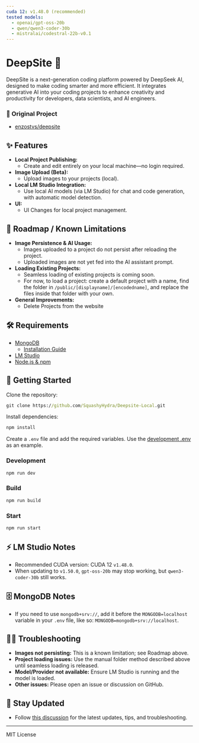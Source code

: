 ```yaml
---
cuda 12: v1.48.0 (recommended)
tested models:
  - openai/gpt-oss-20b
  - qwen/qwen3-coder-30b
  - mistralai/codestral-22b-v0.1
---
```


# DeepSite 🐳

DeepSite is a next-generation coding platform powered by DeepSeek AI, designed to make coding smarter and more efficient. It integrates generative AI into your coding projects to enhance creativity and productivity for developers, data scientists, and AI engineers.

### 📜 Original Project
  - [enzostvs/deepsite](https://huggingface.co/spaces/enzostvs/deepsite/tree/main)


## ✨ Features

- **Local Project Publishing:**
  - Create and edit entirely on your local machine—no login required.
- **Image Upload (Beta):**
  - Upload images to your projects (local).
- **Local LM Studio Integration:**
  - Use local AI models (via LM Studio) for chat and code generation, with automatic model detection.
- **UI:**
  - UI Changes for local project management.

## 🚧 Roadmap / Known Limitations

- **Image Persistence & AI Usage:**
  - Images uploaded to a project do not persist after reloading the project.
  - Uploaded images are not yet fed into the AI assistant prompt.
- **Loading Existing Projects:**
  - Seamless loading of existing projects is coming soon.
  - For now, to load a project: create a default project with a name, find the folder in `/public/[displayname]/[encodedname]`, and replace the files inside that folder with your own.
- **General Improvements:**
  - Delete Projects from the website

## 🛠 Requirements

- [MongoDB](https://www.mongodb.com/try/download/community)
  - [Installation Guide](https://www.mongodb.com/docs/manual/administration/install-community/)
- [LM Studio](https://lmstudio.ai)
- [Node.js & npm](https://nodejs.org/en/download)

## 🚀 Getting Started

Clone the repository:
```bat
git clone https://github.com/SquashyHydra/Deepsite-Local.git
```
Install dependencies:
```bat
npm install
```
Create a `.env` file and add the required variables. Use the [development .env](https://github.com/SquashyHydra/Deepsite-Local/blob/main/.env) as an example.

### Development
```bat
npm run dev
```
### Build
```bat
npm run build
```
### Start
```bat
npm run start
```

## ⚡ LM Studio Notes

- Recommended CUDA version: CUDA 12 `v1.48.0`.
- When updating to `v1.50.0`, `gpt-oss-20b` may stop working, but `qwen3-coder-30b` still works.

## 🗄️ MongoDB Notes

- If you need to use `mongodb+srv://`, add it before the `MONGODB=localhost` variable in your `.env` file, like so: `MONGODB=mongodb+srv://localhost`.

## 🧑‍💻 Troubleshooting

- **Images not persisting:** This is a known limitation; see Roadmap above.
- **Project loading issues:** Use the manual folder method described above until seamless loading is released.
- **Model/Provider not available:** Ensure LM Studio is running and the model is loaded.
- **Other issues:** Please open an issue or discussion on GitHub.

## 📅 Stay Updated

- Follow [this discussion](https://github.com/SquashyHydra/Deepsite-Local/discussions) for the latest updates, tips, and troubleshooting.

---

MIT License